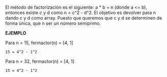 El método de factorización es el siguiente: a * b = n (donde a <= b), entonces existe c y d como n = c^2 - d^2. El objetivo es devolver para n dando c y d como array. Puesto que queremos que c y d se determinen de forma única, que n ser un número semiprimo.

**EJEMPLO**

Para n = 15, fermactor(n) = [4, 1]

    15 = 4^2 - 1^2
    
Para n = 32, fermactor(n) = [4, 1]

    15 = 4^2 - 1^2
